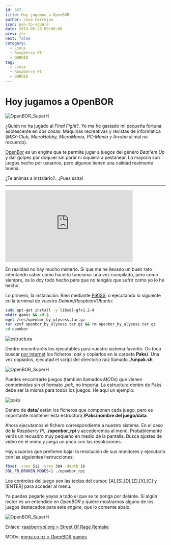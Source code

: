 ```yaml
---
id: 567
title: Hoy jugamos a OpenBOR
author: Jose Cerrejon
icon: pen-to-square
date: 2015-05-25 09:00:00
prev: /es
next: false
category:
  - Linux
  - Raspberry PI
  - ODROID
tag:
  - Linux
  - Raspberry PI
  - ODROID
---
```


# Hoy jugamos a OpenBOR

![OpenBOR_SuperH](/images/2015/05/superheroes.jpg)

¿Quién no ha jugado al *Final Fight*?. Yo me he gastado mi pequeña fortuna adolescente en dos cosas: Máquinas recreativas y revistas de informática (*MSX-Club, MicroHobby, MicroManía, PC-Manía y Arroba* si mal no recuerdo).

[OpenBor](http://sourceforge.net/projects/openbor/) es un engine que te permite jugar a juegos del género *Beat'em Up* y dar golpes por doquier sin parar ni siquiera a pestañear. La mayoría son juegos hecho por usuarios, pero algunos tienen una calidad realmente buena.

¿Te animas a instalarlo?...¡Pues salta!

- - -
<iframe width="400" height="225" src="https://www.youtube.com/embed/blVl0_osHHc?rel=0&amp;controls=0" frameborder="0" allowfullscreen></iframe>

En realidad no hay mucho misterio. Sí que me he llevado un buen rato intentando saber cómo hacerlo funcionar una vez compilado, pero como siempre, os lo doy todo hecho para que no tengáis que sufrir como yo lo he hecho.

Lo primero, la instalación: Bien mediante [PiKISS](https://github.com/jmcerrejon/PiKISS), o ejecutando lo siguiente en la terminal de vuestro *Debian/Raspbian/Ubuntu*:

```bash
sudo apt-get install -y libsdl-gfx1.2-4
mkdir games && cd $_
wget /res/openbor_by_ulysess.tar.gz
tar xzvf openbor_by_ulysess.tar.gz && rm openbor_by_ulysess.tar.gz
cd openbor
```

![estructura](/images/2015/05/openbor_structure.png)

Dentro encontraréis los ejecutables para vuestro sistema favorito. Os toca buscar [por internet](https://mega.co.nz/#F!4xMgTDTA!bnfrA4RapYRvS31jSak3IQ) los ficheros *.pak* y copiarlos en la carpeta **Paks/**. 
Una vez copiados, ejecutad el script del directorio raíz llamado **./unpak.sh**

![OpenBOR_SuperH](/images/2015/05/seyia.jpg)

Puedes encontrarte juegos (también llamados *MODs*) que vienen comprimidos sin el formato *.pak*, no importa. La estructura dentro de Paks debe ser la mísma para todos los juegos. He aquí un ejemplo:

![paks](/images/2015/05/pak_structure.png)

Dentro de **data/** están los ficheros que componen cada juego, pero es importante mantener esta estructura **/Paks/nombre del juego/data**.

Ahora ejecutamos el fichero correspondiente a nuestro sistema. En el caso de la *Raspberry Pi*, **./openbor_rpi** y accederemos al menú. Probablemente verás un recuadro muy pequeño en medio de la pantalla. Busca ajustes de vídeo en el menú y juega un poco con las resoluciones.

Hay usuarios que prefieren bajar la resolución de sus monitores y ejecutarlo con las siguientes instrucciones:

```bash
fbset -xres 512 -yres 384 -depth 16
SDL_FB_BROKEN_MODES=1 ./openbor_rpi
```

Los controles del juego son las teclas del cursor, [A],[S],[D],[Z],[X],[C] y [ENTER] para acceder al menú.

Ya puedes pegarle yoyas a todo el que se te ponga por delante. Si algún lector es un entendido en *OpenBOR* y quiere mostrarnos alguno de los juegos destacados para este *engine*, que lo comente abajo.

![OpenBOR_SuperH](/images/2015/05/heman.jpg)

Enlace: [raspberrypi.org > Street Of Rage Remake](https://www.raspberrypi.org/forums/viewtopic.php?f=78&t=26859&sid=d78d6f6af03fcd57177ac469c5a8ec96)

MODs: [mega.co.nz > OpenBOR games](https://mega.co.nz/#F!4xMgTDTA!bnfrA4RapYRvS31jSak3IQ)